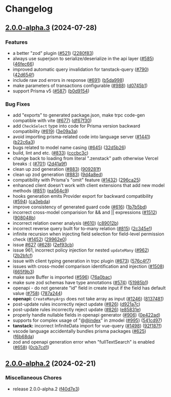 # Changelog

## [2.0.0-alpha.3](https://github.com/Eliav2/zenstack/compare/v2.0.0-alpha.2...v2.0.0-alpha.3) (2024-07-28)


### Features

* a better "zod" plugin ([#521](https://github.com/Eliav2/zenstack/issues/521)) ([2280f83](https://github.com/Eliav2/zenstack/commit/2280f83cd7f1f597fddfd6ab0c99417200124452))
* always use superjson to serialize/deserialize in the api layer ([#585](https://github.com/Eliav2/zenstack/issues/585)) ([46fec66](https://github.com/Eliav2/zenstack/commit/46fec666c3af971010c69e467f08f55830655441))
* improved automatic query invalidation for tanstack-query ([#790](https://github.com/Eliav2/zenstack/issues/790)) ([42d654f](https://github.com/Eliav2/zenstack/commit/42d654fcfaa40b09fde578db79792c69e1e3b908))
* include raw zod errors in response ([#691](https://github.com/Eliav2/zenstack/issues/691)) ([b5da998](https://github.com/Eliav2/zenstack/commit/b5da998b7fa11c19b85cebd0956803d854332b4d))
* make parameters of transactions configurable ([#988](https://github.com/Eliav2/zenstack/issues/988)) ([d0745b1](https://github.com/Eliav2/zenstack/commit/d0745b149a5ce6abfef546de0b9243ddc4f6e765))
* support Prisma v5 ([#587](https://github.com/Eliav2/zenstack/issues/587)) ([b0d9154](https://github.com/Eliav2/zenstack/commit/b0d9154270a89c6c93c7a8f1aada85c413d16d6f))


### Bug Fixes

* add "exports" to generated package.json, make trpc code-gen compatible with vite ([#677](https://github.com/Eliav2/zenstack/issues/677)) ([df67f30](https://github.com/Eliav2/zenstack/commit/df67f301119db23e5048464de2f73bff1a2adffc))
* add `CheckSelect` type into code for Prisma version backward compatibility ([#619](https://github.com/Eliav2/zenstack/issues/619)) ([3e09a3a](https://github.com/Eliav2/zenstack/commit/3e09a3a6646ae0f6e393cc0f92991c9b5d0c4d29))
* avoid importing prisma-related code into language server ([#1441](https://github.com/Eliav2/zenstack/issues/1441)) ([b22c6a3](https://github.com/Eliav2/zenstack/commit/b22c6a3ce238ec766d910f23e83aea4e8f10c05d))
* bugs related to model name casing ([#645](https://github.com/Eliav2/zenstack/issues/645)) ([32d5b26](https://github.com/Eliav2/zenstack/commit/32d5b262cacdd03209a56027e4c2cbda1bc408c0))
* build, lint and etc. ([#833](https://github.com/Eliav2/zenstack/issues/833)) ([cccbc3c](https://github.com/Eliav2/zenstack/commit/cccbc3c82ad522d40bc76ad7b84b1305d378b1db))
* change back to loading from literal ".zenstack" path otherwise Vercel breaks :( ([#701](https://github.com/Eliav2/zenstack/issues/701)) ([2d41a9f](https://github.com/Eliav2/zenstack/commit/2d41a9fcffab2fa228356a5cc45b4c2ecd62fd63))
* clean up zod generation ([#883](https://github.com/Eliav2/zenstack/issues/883)) ([909281f](https://github.com/Eliav2/zenstack/commit/909281f8090734322c0cab09d0187b6b5e813c9a))
* clean up zod generation ([#883](https://github.com/Eliav2/zenstack/issues/883)) ([9d4a8ed](https://github.com/Eliav2/zenstack/commit/9d4a8ede7d42d1966fd5a12d64a5992092f4bc7d))
* compatibility with Prisma's "omit" feature ([#1432](https://github.com/Eliav2/zenstack/issues/1432)) ([296ca25](https://github.com/Eliav2/zenstack/commit/296ca259c8dd3e38fa988378df4a9e351a11b20b))
* enhanced client doesn't work with client extensions that add new model methods ([#851](https://github.com/Eliav2/zenstack/issues/851)) ([ea564c9](https://github.com/Eliav2/zenstack/commit/ea564c93e9ca2a888c0e53216633d66c733f6beb))
* hooks generation emits Provider export for backward compatibility ([#594](https://github.com/Eliav2/zenstack/issues/594)) ([ca3ebda](https://github.com/Eliav2/zenstack/commit/ca3ebdae4e213d3901bb5834fd9ebf1217da94a7))
* improve consistency of generated guard code ([#616](https://github.com/Eliav2/zenstack/issues/616)) ([1b7b5bd](https://github.com/Eliav2/zenstack/commit/1b7b5bda3f5106d31b7f5e70be27158fb8217600))
* incorrect cross-model comparision for && and || expressions ([#1512](https://github.com/Eliav2/zenstack/issues/1512)) ([908048b](https://github.com/Eliav2/zenstack/commit/908048b01430ff6552e8df558d5b5905136ea5cc))
* incorrect relation owner analysis ([#610](https://github.com/Eliav2/zenstack/issues/610)) ([c89012b](https://github.com/Eliav2/zenstack/commit/c89012bcb8d32588cc7f5a1df19088292e571cec))
* incorrect reverse query built for to-many relation ([#815](https://github.com/Eliav2/zenstack/issues/815)) ([2c345e1](https://github.com/Eliav2/zenstack/commit/2c345e1d4fe7274b7a08c1178afccede1d694327))
* infinite recursion when injecting field selection for field-level permission check ([#1452](https://github.com/Eliav2/zenstack/issues/1452)) ([29962e0](https://github.com/Eliav2/zenstack/commit/29962e0b48a73ae6d42f43f2575048ba9cf6a953))
* issue [#627](https://github.com/Eliav2/zenstack/issues/627) ([#628](https://github.com/Eliav2/zenstack/issues/628)) ([2ef93cb](https://github.com/Eliav2/zenstack/commit/2ef93cb932e7aed6923cd3d7e69069d0c9ff161b))
* issue 961, incorrect policy injection for nested `updateMany` ([#962](https://github.com/Eliav2/zenstack/issues/962)) ([2b2bfcf](https://github.com/Eliav2/zenstack/commit/2b2bfcff965f9a70ff2764e6fbc7613b6f061685))
* issue with client typing generation in trpc plugin ([#673](https://github.com/Eliav2/zenstack/issues/673)) ([576c4f7](https://github.com/Eliav2/zenstack/commit/576c4f7a4858dfa2dcb9c1a7f75af8d1ca48a8ce))
* issues with cross-model comparison identification and injection ([#1508](https://github.com/Eliav2/zenstack/issues/1508)) ([665f9b3](https://github.com/Eliav2/zenstack/commit/665f9b33b58acc5170c4ccb8e73be525fbb89734))
* make sure Buffer is imported ([#596](https://github.com/Eliav2/zenstack/issues/596)) ([76a0bac](https://github.com/Eliav2/zenstack/commit/76a0bac9c63707baf34a072e398b63156c1e0640))
* make sure zod schemas have type annotations ([#574](https://github.com/Eliav2/zenstack/issues/574)) ([51985b1](https://github.com/Eliav2/zenstack/commit/51985b1279dca8e82a7275330a7b6597f37d15a4))
* openapi - do not generate "id" field in create input if the field has default value ([#758](https://github.com/Eliav2/zenstack/issues/758)) ([787a244](https://github.com/Eliav2/zenstack/commit/787a24453c3a32250260ebc138c26a829074ae8f))
* **openapi:** `CreateManyArgs` does not take array as input ([#1246](https://github.com/Eliav2/zenstack/issues/1246)) ([8137481](https://github.com/Eliav2/zenstack/commit/813748160e35913f5b26b79b81886ab9ddb02070))
* post-update rules incorrectly reject update ([#826](https://github.com/Eliav2/zenstack/issues/826)) ([d921a7c](https://github.com/Eliav2/zenstack/commit/d921a7ca6bef0341ccf5bc50e195156695129e7f))
* post-update rules incorrectly reject update ([#826](https://github.com/Eliav2/zenstack/issues/826)) ([e85831e](https://github.com/Eliav2/zenstack/commit/e85831e98d08a433febb5a8fecf8d539150ced08))
* properly handle nullable fields in openapi generator ([#906](https://github.com/Eliav2/zenstack/issues/906)) ([0e422ad](https://github.com/Eliav2/zenstack/commit/0e422adf1a7f274b850eeba09ef1781b13ce9f1b))
* supports for complex usage of "@[@index](https://github.com/index)" in zmodel ([#995](https://github.com/Eliav2/zenstack/issues/995)) ([541cd97](https://github.com/Eliav2/zenstack/commit/541cd973081cbbf2d9e2e571ee8f971bc859150c))
* **tanstack:** incorrect InfiniteData import for vue-query ([#1498](https://github.com/Eliav2/zenstack/issues/1498)) ([92f187f](https://github.com/Eliav2/zenstack/commit/92f187f9190517df5baca795f12386c12c6694e9))
* vscode language accidentally bundles prisma packages  ([#625](https://github.com/Eliav2/zenstack/issues/625)) ([f6b68da](https://github.com/Eliav2/zenstack/commit/f6b68dabc9e089230bc6d8f8e802e8fbc43a8a69))
* zod and openapi generation error when "fullTextSearch" is enabled ([#658](https://github.com/Eliav2/zenstack/issues/658)) ([0cb7cd1](https://github.com/Eliav2/zenstack/commit/0cb7cd1ae5e8c5d4a72d0891c9624291aafcbcd8))

## [2.0.0-alpha.2](https://github.com/zenstackhq/zenstack/compare/v2.0.0-alpha.1...v2.0.0-alpha.2) (2024-02-21)


### Miscellaneous Chores

* release 2.0.0-alpha.2 ([f40d7e3](https://github.com/zenstackhq/zenstack/commit/f40d7e3718d4210137a2e131d28b5491d065b914))
